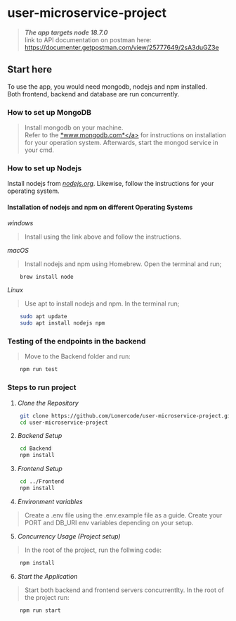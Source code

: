 # user-microservice-project
>
> ***The app targets node 18.7.0***\
> link to API documentation on postman here: https://documenter.getpostman.com/view/25777649/2sA3duGZ3e

## Start here
To use the app, you would need mongodb, nodejs and npm installed.\
Both frontend, backend and database are run concurrently.


### How to set up MongoDB
> Install mongodb on your machine.\
> Refer to the <a href="https://www.mongodb.com/docs/manual/installation">*www.mongodb.com*</a> for instructions on installation for your operation system.
>Afterwards, start the mongod service in your cmd.

### How to set up Nodejs
Install nodejs from <a href="https://nodejs.org">*nodejs.org*</a>. Likewise, follow the instructions for your operating system.
#### Installation of nodejs and npm on different Operating Systems
*windows*
>Install using the link above and follow the instructions.

*macOS*
>Install nodejs and npm using Homebrew. Open the terminal and run;
```bash
    brew install node
```
*Linux*
>Use apt to install nodejs and npm. In the terminal run;
```bash
    sudo apt update
    sudo apt install nodejs npm
```
### Testing of the endpoints in the backend 
>Move to the Backend folder and run:
```bash
    npm run test
```

### Steps to run project
1. *Clone the Repository*
``` bash 
    git clone https://github.com/Lonercode/user-microservice-project.git
    cd user-microservice-project
```

2. *Backend Setup*
```bash
    cd Backend
    npm install
```

3. *Frontend Setup*
```bash
    cd ../Frontend
    npm install
```
4. *Environment variables*
> Create a .env file using the .env.example file as a guide.
> Create your PORT and DB_URI env variables depending on your setup.

5. *Concurrency Usage (Project setup)*
>In the root of the project, run the follwing code:
```bash
    npm install
```

6. *Start the Application*
>Start both backend and frontend servers concurrentlty. In the root of the project run:
```bash
    npm run start
```